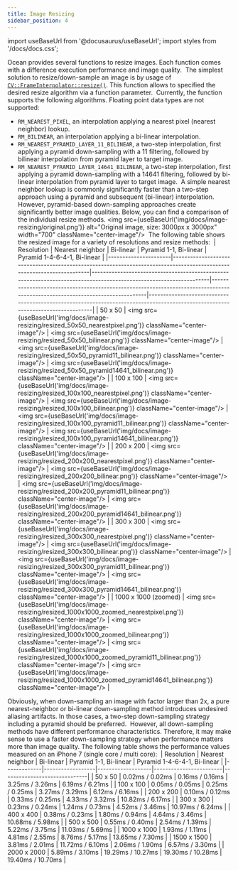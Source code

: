 ```yaml
---
title: Image Resizing
sidebar_position: 4
---
```


import useBaseUrl from '@docusaurus/useBaseUrl';
import styles from '/docs/docs.css';

Ocean provides several functions to resize images. Each function comes with a difference execution performance and image quality.
​
The simplest solution to resize/down-sample an image is by usage of [`CV::FrameInterpolator::resize()`](https://github.com/facebookresearch/ocean/blob/main/impl/ocean/cv/FrameInterpolator.h#L86-L95). This function allows to specified the desired resize algorithm via a function parameter.
​
Currently, the function supports the following algorithms. Floating point data types are not supported:
​
* `RM_NEAREST_PIXEL`, an interpolation applying a nearest pixel (nearest neighbor) lookup.
* `RM_BILINEAR`, an interpolation applying a bi-linear interpolation.
* `RM_NEAREST_PYRAMID_LAYER_11_BILINEAR`, a two-step interpolation, first applying a pyramid down-sampling with a 11 filtering, followed by bilinear interpolation from pyramid layer to target image.
* `RM_NEAREST_PYRAMID_LAYER_14641_BILINEAR`, a two-step interpolation, first applying a pyramid down-sampling with a 14641 filtering, followed by bi-linear interpolation from pyramid layer to target image.
​
A simple nearest neighbor lookup is commonly significantly faster than a two-step approach using a pyramid and subsequent (bi-linear) interpolation. However, pyramid-based down-sampling approaches create significantly better image qualities.
​
Below, you can find a comparison of the individual resize methods.
​
<img src={useBaseUrl('img/docs/image-resizing/original.png')} alt="Original image, size: 3000px x 3000px" width="700" className="center-image"/>
​
The following table shows the resized image for a variety of resolutions and resize methods:
​
|  Resolution          | Nearest neighbor                                                                                                      | Bi-linear                                                                                                         | Pyramid 1-1,  Bi-linear                                                                                                     | Pyramid 1-4-6-4-1,  Bi-linear                                                                                                  |
|----------------------|-----------------------------------------------------------------------------------------------------------------------|-------------------------------------------------------------------------------------------------------------------|-----------------------------------------------------------------------------------------------------------------------------|--------------------------------------------------------------------------------------------------------------------------------|
| 50 x 50              | <img src={useBaseUrl('img/docs/image-resizing/resized_50x50_nearestpixel.png')} className="center-image"/>            | <img src={useBaseUrl('img/docs/image-resizing/resized_50x50_bilinear.png')} className="center-image"/>            | <img src={useBaseUrl('img/docs/image-resizing/resized_50x50_pyramid11_bilinear.png')} className="center-image"/>            | <img src={useBaseUrl('img/docs/image-resizing/resized_50x50_pyramid14641_bilinear.png')} className="center-image"/>            |
| 100 x 100            | <img src={useBaseUrl('img/docs/image-resizing/resized_100x100_nearestpixel.png')} className="center-image"/>          | <img src={useBaseUrl('img/docs/image-resizing/resized_100x100_bilinear.png')} className="center-image"/>          | <img src={useBaseUrl('img/docs/image-resizing/resized_100x100_pyramid11_bilinear.png')} className="center-image"/>          | <img src={useBaseUrl('img/docs/image-resizing/resized_100x100_pyramid14641_bilinear.png')} className="center-image"/>          |
| 200 x 200            | <img src={useBaseUrl('img/docs/image-resizing/resized_200x200_nearestpixel.png')} className="center-image"/>          | <img src={useBaseUrl('img/docs/image-resizing/resized_200x200_bilinear.png')} className="center-image"/>          | <img src={useBaseUrl('img/docs/image-resizing/resized_200x200_pyramid11_bilinear.png')} className="center-image"/>          | <img src={useBaseUrl('img/docs/image-resizing/resized_200x200_pyramid14641_bilinear.png')} className="center-image"/>          |
| 300 x 300            | <img src={useBaseUrl('img/docs/image-resizing/resized_300x300_nearestpixel.png')} className="center-image"/>          | <img src={useBaseUrl('img/docs/image-resizing/resized_300x300_bilinear.png')} className="center-image"/>          | <img src={useBaseUrl('img/docs/image-resizing/resized_300x300_pyramid11_bilinear.png')} className="center-image"/>          | <img src={useBaseUrl('img/docs/image-resizing/resized_300x300_pyramid14641_bilinear.png')} className="center-image"/>          |
| 1000 x 1000 (zoomed) | <img src={useBaseUrl('img/docs/image-resizing/resized_1000x1000_zoomed_nearestpixel.png')} className="center-image"/> | <img src={useBaseUrl('img/docs/image-resizing/resized_1000x1000_zoomed_bilinear.png')} className="center-image"/> | <img src={useBaseUrl('img/docs/image-resizing/resized_1000x1000_zoomed_pyramid11_bilinear.png')} className="center-image"/> | <img src={useBaseUrl('img/docs/image-resizing/resized_1000x1000_zoomed_pyramid14641_bilinear.png')} className="center-image"/> |

Obviously, when down-sampling an image with factor larger than 2x, a pure nearest-neighbor or bi-linear down-sampling method introduces undesired aliasing artifacts.
In those cases, a two-step down-sampling strategy including a pyramid should be preferred.
​
However, all down-sampling methods have different performance characteristics.
Therefore, it may make sense to use a faster down-sampling strategy when performance matters more than image quality.
The following table shows the performance values measured on an iPhone 7 (single core / multi core):
​
| Resolution  | Nearest neighbor | Bi-linear         | Pyramid 1-1, Bi-linear | Pyramid 1-4-6-4-1, Bi-linear |
|-------------|------------------|-------------------|------------------------|------------------------------|
|   50 x   50 |  0.02ms / 0.02ms |  0.16ms /  0.16ms |       3.25ms /  3.26ms |             6.19ms /  6.21ms |
|  100 x  100 |  0.05ms / 0.05ms |  0.25ms /  0.25ms |       3.27ms /  3.29ms |             6.12ms /  6.16ms |
|  200 x  200 |  0.10ms / 0.12ms |  0.33ms /  0.25ms |       4.33ms /  3.32ms |            10.82ms /  6.17ms |
|  300 x  300 |  0.23ms / 0.24ms |  1.24ms /  0.73ms |       4.52ms /  3.46ms |            10.97ms /  6.24ms |
|  400 x  400 |  0.38ms / 0.23ms |  1.80ms /  0.94ms |       4.64ms /  3.46ms |            10.68ms /  5.98ms |
|  500 x  500 |  0.55ms / 0.40ms |  2.54ms /  1.39ms |       5.22ms /  3.75ms |            11.03ms /  5.69ms |
| 1000 x 1000 |  1.93ms / 1.11ms |  4.81ms /  2.55ms |       8.76ms /  5.17ms |            13.65ms /  7.30ms |
| 1500 x 1500 |  3.81ms / 2.01ms | 11.72ms /  6.10ms |       2.06ms /  1.90ms |             6.57ms /  3.30ms |
| 2000 x 2000 |  5.89ms / 3.10ms | 19.29ms / 10.27ms |      19.30ms / 10.28ms |            19.40ms / 10.70ms |
